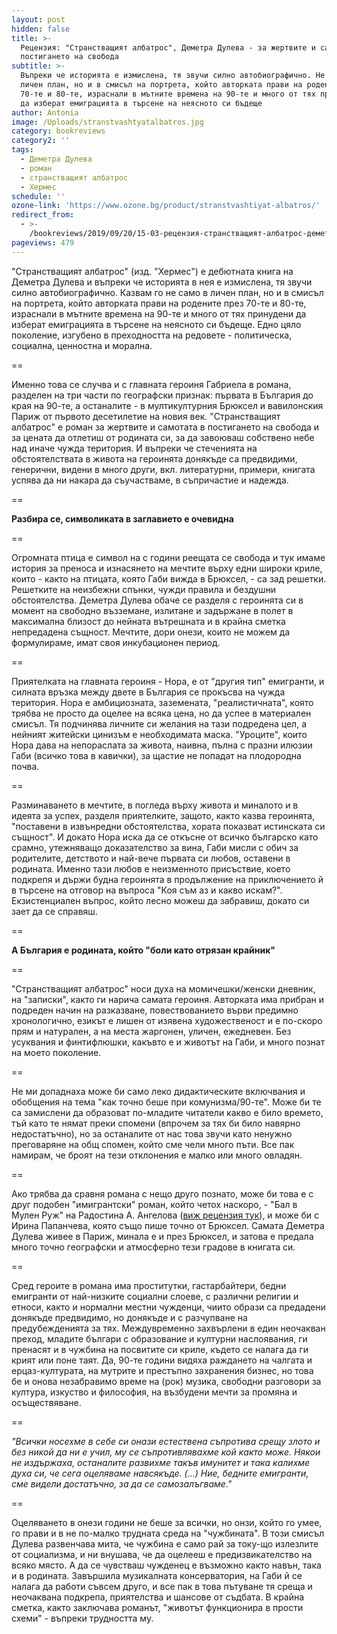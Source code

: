 ```yaml
---
layout: post
hidden: false
title: >-
  Рецензия: "Странстващият албатрос", Деметра Дулева - за жертвите и самотата в
  постигането на свобода
subtitle: >-
  Въпреки че историята е измислена, тя звучи силно автобиографично. Не само в
  личен план, но и в смисъл на портрета, който авторката прави на родените през
  70-те и 80-те, израснали в мътните времена на 90-те и много от тях принудени
  да изберат емиграцията в търсене на неясното си бъдеще
author: Antonia
image: /Uploads/stranstvashtyatalbatros.jpg
category: bookreviews
category2: ''
tags:
  - Деметра Дулева
  - роман
  - странстващият албатрос
  - Хермес
schedule: ''
ozone-link: 'https://www.ozone.bg/product/stranstvashtiyat-albatros/'
redirect_from:
  - >-
    /bookreviews/2019/09/20/15-03-рецензия-странстващият-албатрос-деметра-дулева-за-жертвите-и-самотата-в-постигането-на-свобода
pageviews: 479
---
```

"Странстващият албатрос" (изд. "Хермес") е дебютната книга на Деметра Дулева и въпреки че историята в нея е измислена, тя звучи силно автобиографично. Казвам го не само в личен план, но и в смисъл на портрета, който авторката прави на родените през 70-те и 80-те, израснали в мътните времена на 90-те и много от тях принудени да изберат емиграцията в търсене на неясното си бъдеще. Едно цяло поколение, изгубено в преходността на редовете - политическа, социална, ценностна и морална. 

\==

Именно това се случва и с главната героиня Габриела в романа, разделен на три части по географски признак: първата в България до края на 90-те, а останалите - в мултикултурния Брюксел и вавилонския Париж от първото десетилетие на новия век. "Странстващият албатрос" е роман за жертвите и самотата в постигането на свобода и за цената да отлетиш от родината си, за да завоюваш собствено небе над иначе чужда територия. И въпреки че стеченията на обстоятелствата в живота на героинята донякъде са предвидими, генерични, видени в много други, вкл. литературни, примери, книгата успява да ни накара да съучастваме, в съпричастие и надежда.

\==

**Разбира се, символиката в заглавието е очевидна**

\==

Огромната птица е символ на с години реещата се свобода и тук имаме история за преноса и изнасянето на мечтите върху едни широки криле, които - както на птицата, която Габи вижда в Брюксел, - са зад решетки. Решетките на неизбежни спънки, чужди правила и бездушни обстоятелства. Деметра Дулева обаче се разделя с героинята си в момент на свободно възземане, излитане и задържане в полет в максимална близост до нейната вътрешната и в крайна сметка непредадена същност. Мечтите, дори онези, които не можем да формулираме, имат своя инкубационен период. 

\==

Приятелката на главната героиня - Нора, е от "другия тип" емигранти, и силната връзка между двете в България се прокъсва на чужда територия. Нора е амбициозната, заземената, "реалистичната", която трябва не просто да оцелее на всяка цена, но да успее в материален смисъл. Тя подчинява личните си желания на тази подредена цел, а нейният житейски цинизъм е необходимата маска. "Уроците", които Нора дава на непораслата за живота, наивна, пълна с празни илюзии Габи (всичко това в кавички), за щастие не попадат на плодородна почва. 

\==

Разминаването в мечтите, в погледа върху живота и миналото и в идеята за успех, разделя приятелките, защото, както казва героинята, "поставени в извънредни обстоятелства, хората показват истинската си същност". И докато Нора иска да се откъсне от всичко българско като срамно, утежняващо доказателство за вина, Габи мисли с обич за родителите, детството и най-вече първата си любов, оставени в родината. Именно тази любов е неизменното присъствие, което подкрепя и държи будна героинята в продължение на приключението й в търсене на отговор на въпроса "Коя съм аз и какво искам?". Екзистенциален въпрос, който лесно можеш да забравиш, докато си зает да се справяш.

\==

**А България е родината, който "боли като отрязан крайник"**

\==

"Странстващият албатрос" носи духа на момичешки/женски дневник, на "записки", както ги нарича самата героиня. Авторката има прибран и подреден начин на разказване, повествованието върви предимно хронологично, езикът е лишен от изявена художественост и е по-скоро прям и натурален, а на места жаргонен, уличен, ежедневен. Без усуквания и финтифлюшки, какъвто е и животът на Габи, и много познат на моето поколение.  

\==

Не ми допаднаха може би само леко дидактическите включвания и обобщения на тема "как точно беше при комунизма/90-те". Може би те са замислени да образоват по-младите читатели какво е било времето, тъй като те нямат преки спомени (впрочем за тях би било навярно недостатъчно), но за останалите от нас това звучи като ненужно преговаряне на общ спомен, който сме чели много пъти. Все пак намирам, че броят на тези отклонения е малко или много овладян.

\==

Ако трябва да сравня романа с нещо друго познато, може би това е с друг подобен "имигрантски" роман, който четох наскоро, - "Бал в Мулен Руж" на Радостина А. Ангелова ([виж рецензия тук](https://literaturnirazgovori.com/bookreviews/2019/09/09/11-41-%D1%80%D0%B5%D1%86%D0%B5%D0%BD%D0%B7%D0%B8%D1%8F-%D0%BC%D0%B0%D1%80%D0%B0-%D0%B1%D0%B5%D0%BB%D1%87%D0%B5%D0%B2%D0%B0-%D0%B8-%D0%BA%D0%B0%D1%80%D1%82%D0%B8%D0%BD%D0%B0%D1%82%D0%B0-%D0%BD%D0%B0-%D1%82%D1%83%D0%BB%D1%83%D0%B7-%D0%BB%D0%BE%D1%82%D1%80%D0%B5%D0%BA-%D0%B2-%D0%B1%D0%B0%D0%BB-%D0%B2-%D0%BC%D1%83%D0%BB%D0%B5%D0%BD-%D1%80%D1%83%D0%B6-%D0%BD%D0%B0-%D1%80%D0%B0%D0%B4%D0%BE%D1%81%D1%82%D0%B8%D0%BD%D0%B0-%D0%B0-%D0%B0%D0%BD%D0%B3%D0%B5%D0%BB%D0%BE%D0%B2%D0%B0.html)), и може би с Ирина Папанчева, която също пише точно от Брюксел. Самата Деметра Дулева живее в Париж, минала е и през Брюксел, и затова е предала много точно географски и атмосферно тези градове в книгата си. 

\==

Сред героите в романа има проститутки, гастарбайтери, бедни емигранти от най-низките социални слоеве, с различни религии и етноси, както и нормални местни чужденци, чиито образи са предадени донякъде предвидимо, но донякъде и с разчупване на предубежденията за тях. Междувременно захвърлени в един неочакван преход, младите българи с образование и културни наслоявания, ги пренасят и в чужбина на посвитите си криле, където се налага да ги крият или поне таят. Да, 90-те години видяха раждането на чалгата и ерцаз-културата, на мутрите и престъпно захранения бизнес, но това бе и онова незабравимо време на (рок) музика, свободни разговори за култура, изкуство и философия, на възбудени мечти за промяна и осъществяване.

\==

_"Всички носехме в себе си онази естествена съпротива срещу злото и без никой да ни е учил, му се съпротивлявахме кой както може. Някои не издържаха, останалите развихме такъв имунитет и така калихме духа си, че сега оцеляваме навсякъде. (...) Ние, бедните емигранти, сме видели достатъчно, за да се самозалъгваме."_

\==

Оцеляването в онези години не беше за всички, но онзи, който го умее, го прави и в не по-малко трудната среда на "чужбината". В този смисъл Дулева развенчава мита, че чужбина е само рай за току-що излезлите от социализма, и ни внушава, че да оцелееш е предизвикателство на всяко място. А да се чувстваш чужденец е възможно както навън, така и в родината. Завършила музикалната консерватория, на Габи й се налага да работи съвсем друго, и все пак в това пътуване тя среща и неочаквана подкрепа, приятелства и шансове от съдбата. В крайна сметка, както заключава романът, "животът функционира в прости схеми" - въпреки трудността му.
